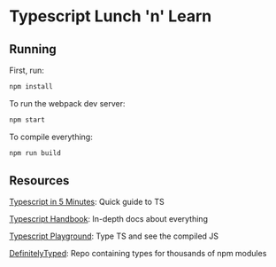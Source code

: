 # Typescript Lunch 'n' Learn

## Running

First, run:

```sh
npm install
```

To run the webpack dev server:

```sh
npm start
```

To compile everything:

```sh
npm run build
```

## Resources

[Typescript in 5 Minutes](https://www.typescriptlang.org/docs/handbook/typescript-in-5-minutes.html): Quick guide to TS

[Typescript Handbook](https://www.typescriptlang.org/docs/handbook/basic-types.html): In-depth docs about everything

[Typescript Playground](http://www.typescriptlang.org/play/): Type TS and see the compiled JS

[DefinitelyTyped](https://github.com/DefinitelyTyped/DefinitelyTyped): Repo containing types for thousands of npm modules
